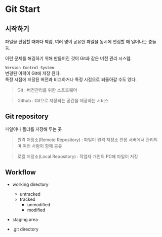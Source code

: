 # Git Start

## 시작하기
파일을 편집할 때마다 백업,
여러 명이 공유한 파일을 동시에 편집할 때 일어나는 충돌 등.

이런 문제를 해결하기 위해 만들어진 것이 Git과 같은 버전 관리 시스템.

`Version Control System`  
변경된 이력이 Git에 저장 된다.  
특정 시점에 저장된 버전과 비교하거나 특정 시점으로 되돌아갈 수도 있다.

> Git : 버전관리를 위한 소프트웨어

> Github : Git으로 저장되는 공간을 제공하는 서비스

## Git repository
파일이나 폴더를 저장해 두는 곳

> 원격 저장소(Remote Repository) : 파일이 원격 저장소 전용 서버에서 관리되며 여러 사람이 함께 공유

> 로컬 저장소(Local Repository) : 작업자 개인의 PC에 파일이 저장

## Workflow
- working directory 
    * untracked
    * tracked
        + unmodified
        + modified

- staging area  
- .git directory  